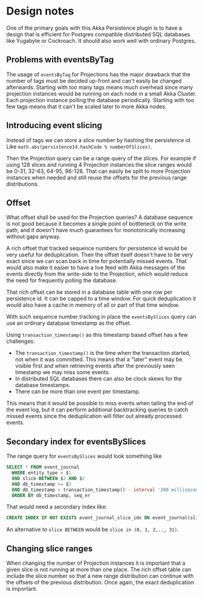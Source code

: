 # Design notes

One of the primary goals with this Akka Persistence plugin is to have a design that is efficient for Postgres compatible distributed SQL databases like Yugabyte or Cockroach. It should also work well with ordinary Postgres.

## Problems with eventsByTag

The usage of `eventsByTag` for Projections has the major drawback that the number of tags must be decided up-front and can't easily be changed afterwards. Starting with too many tags means much overhead since many projection instances would be running on each node in a small Akka Cluster. Each projection instance polling the database periodically. Starting with too few tags means that it can't be scaled later to more Akka nodes.

## Introducing event slicing

Instead of tags we can store a slice number by hashing the persistence id. Like `math.abs(persistenceId.hashCode % numberOfSlices)`.

Then the Projection query can be a range query of the slices. For example if using 128 slices and running 4 Projection instances the slice ranges would be 0-31, 32-63, 64-95, 96-128. That can easily be split to more Projection instances when needed and still reuse the offsets for the previous range distributions.

## Offset

What offset shall be used for the Projection queries? A database sequence is not good because it becomes a single point of bottleneck on the write path, and it doesn't have much guarantees for monotonically increasing without gaps anyway.

A rich offset that tracked sequence numbers for persistence id would be very useful for deduplication. Then the offset itself doesn't have to be very exact since we can scan back in time for potentially missed events. That would also make it easier to have a live feed with Akka messages of the events directly from the write-side to the Projection, which would reduce the need for frequently polling the database.

That rich offset can be stored in a database table with one row per persistence id. It can be capped to a time window. For quick deduplication it would also have a cache in memory of all or part of that time window.

With such sequence number tracking in place the `eventsBySlices` query can use an ordinary database timestamp as the offset.

Using `transaction_timestamp()` as this timestamp based offset has a few challenges:

* The `transaction_timestamp()` is the time when the transaction started, not when it was committed. This means that a "later" event may be visible first and when retrieving events after the previously seen timestamp we may miss some events.
* In distributed SQL databases there can also be clock skews for the database timestamps.
* There can be more than one event per timestamp.

This means that it would be possible to miss events when tailing the end of the event log, but it can perform additional backtracking queries to catch missed events since the deduplication will filter out already processed events.

## Secondary index for eventsBySlices

The range query for `eventsBySlices` would look something like

```sql
SELECT * FROM event_journal
  WHERE entity_type = $1
  AND slice BETWEEN $2 AND $2
  AND db_timestamp >= $3
  AND db_timestamp < transaction_timestamp() - interval '200 milliseconds'
  ORDER BY db_timestamp, seq_nr
```

That would need a secondary index like:

```sql
CREATE INDEX IF NOT EXISTS event_journal_slice_idx ON event_journal(slice, entity_type, db_timestamp)
```

An alternative to `slice BETWEEN` would be `slice in (0, 1, 2,.., 31)`.

## Changing slice ranges

When changing the number of Projection instances it is important that a given slice is not running at more than one place. The rich offset table can include the slice number so that a new range distribution can continue with the offsets of the previous distribution. Once again, the exact deduplication is important.
